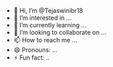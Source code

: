 - 👋 Hi, I’m @Tejaswinibr18
- 👀 I’m interested in ...
- 🌱 I’m currently learning ...
- 💞️ I’m looking to collaborate on ...
- 📫 How to reach me ...
- 😄 Pronouns: ...
- ⚡ Fun fact: ..

<!---
Tejaswinibr18/Tejaswinibr18 is a ✨ special ✨ repository because its `README.md` (this file) appears on your GitHub profile.
You can click the Preview link to take a look at your changes.
--->
